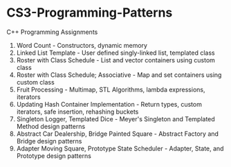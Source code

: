 # CS3-Programming-Patterns
C++ Programming Assignments

1. Word Count - Constructors, dynamic memory
2. Linked List Template - User defined singly-linked list, templated class
3. Roster with Class Schedule - List and vector containers using custom class
4. Roster with Class Schedule; Associative - Map and set containers using custom class
5. Fruit Processing - Multimap, STL Algorithms, lambda expressions, iterators
6. Updating Hash Container Implementation - Return types, custom iterators, safe insertion, rehashing buckets
7. Singleton Logger, Templated Dice - Meyer's Singleton and Templated Method design patterns
8. Abstract Car Dealership, Bridge Painted Square - Abstract Factory and Bridge design patterns
9. Adapter Moving Square, Prototype State Scheduler - Adapter, State, and Prototype design patterns
